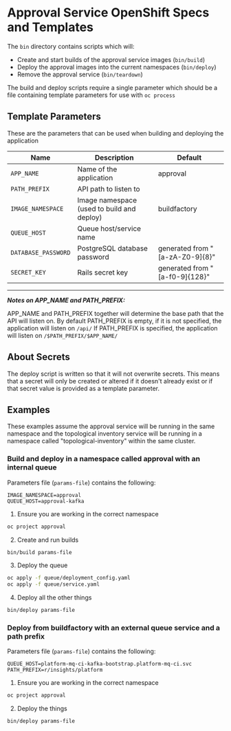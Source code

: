 # Approval Service OpenShift Specs and Templates

The `bin` directory contains scripts which will:
 - Create and start builds of the approval service images (`bin/build`)
 - Deploy the approval images into the current namespaces (`bin/deploy`)
 - Remove the approval service (`bin/teardown`)

The build and deploy scripts require a single parameter which should be a file containing template parameters for use with `oc process`

## Template Parameters
These are the parameters that can be used when building and deploying the application

| Name                           | Description                                             | Default                          |
|--------------------------------|---------------------------------------------------------|----------------------------------|
| `APP_NAME`                     | Name of the application                                 | approval                         |
| `PATH_PREFIX`                  | API path to listen to                                   |                                  |
| `IMAGE_NAMESPACE`              | Image namespace (used to build and deploy)              | buildfactory                     |
| `QUEUE_HOST`                   | Queue host/service name                                 |                                  |
| `DATABASE_PASSWORD`            | PostgreSQL database password                            | generated from "[a-zA-Z0-9]{8}"  |
| `SECRET_KEY`                   | Rails secret key                                        | generated from "[a-f0-9]{128}"   |

---------------------------------------------------------------------------------------------------------

_**Notes on APP_NAME and PATH_PREFIX:**_

APP_NAME and PATH_PREFIX together will determine the base path that the API will listen on.
By default PATH_PREFIX is empty, if it is not specified, the application will listen on `/api/`
If PATH_PREFIX is specified, the application will listen on `/$PATH_PREFIX/$APP_NAME/`

## About Secrets

The deploy script is written so that it will not overwrite secrets.
This means that a secret will only be created or altered if it doesn't already exist or if that secret value is provided as a template parameter.

## Examples

These examples assume the approval service will be running in the same namespace and the topological inventory service will be running in a namespace called "topological-inventory" within the same cluster.

### Build and deploy in a namespace called approval with an internal queue
Parameters file (`params-file`) contains the following:

```plain
IMAGE_NAMESPACE=approval
QUEUE_HOST=approval-kafka
```

1. Ensure you are working in the correct namespace

```bash
oc project approval
```

2. Create and run builds

```bash
bin/build params-file
```

3. Deploy the queue

```bash
oc apply -f queue/deployment_config.yaml
oc apply -f queue/service.yaml
```

4. Deploy all the other things

```bash
bin/deploy params-file
```

### Deploy from buildfactory with an external queue service and a path prefix
Parameters file (`params-file`) contains the following:

```plain
QUEUE_HOST=platform-mq-ci-kafka-bootstrap.platform-mq-ci.svc
PATH_PREFIX=r/insights/platform
```

1. Ensure you are working in the correct namespace

```bash
oc project approval
```

2. Deploy the things

```bash
bin/deploy params-file
```
